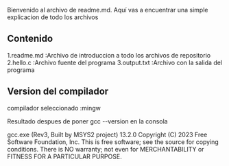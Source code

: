 Bienvenido al archivo de readme.md.
Aquí vas a encuentrar una simple explicacion de todo los archivos

## Contenido

   1.readme.md :Archivo de introduccion a todo los archivos de repositorio
   2.hello.c :Archivo fuente del programa
   3.output.txt :Archivo con la salida del programa

## Version del compilador
compilador seleccionado :mingw

Resultado despues de poner gcc --version en la consola

gcc.exe (Rev3, Built by MSYS2 project) 13.2.0
Copyright (C) 2023 Free Software Foundation, Inc.
This is free software; see the source for copying conditions.  There is NO
warranty; not even for MERCHANTABILITY or FITNESS FOR A PARTICULAR PURPOSE.
